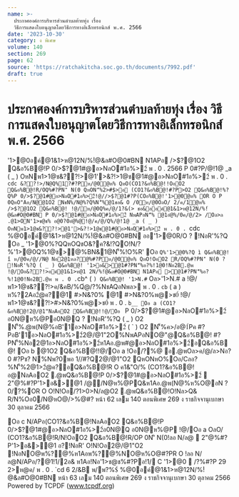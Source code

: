 ```yaml
---
name: >-
  ประกาศองค์การบริหารส่วนตำบลท้ายทุ่ง เรื่อง
  วิธีการแสดงใบอนุญาตโดยวิธีการทางอิเล็กทรอนิกส์ พ.ศ. 2566
date: '2023-10-30'
category: ง พิเศษ
volume: 140
section: 269
page: 62
source: 'https://ratchakitcha.soc.go.th/documents/7992.pdf'
draft: true
---
```


# ประกาศองค์การบริหารส่วนตำบลท้ายทุ่ง เรื่อง วิธีการแสดงใบอนุญาตโดยวิธีการทางอิเล็กทรอนิกส์ พ.ศ. 2566

'1>@0อค์@1&1>ห@12N/%!ํ@&ล#O@0#BN N1APอ />$?@1O2 Q&อ%B@!P 0/>$?@1#@อ>NลO#1อ%>2์ พ . 0 . 2566 P 0#?P/@!1@ _a ( _ ) OหNพ1>1@ช&??!>@1'>&?!>1@ช@1#@อ>NลO#1อ%>2์ พ . 0 . `cdc &??!>/N@Q%1?#?Pห/@0ํ@ห% QหO(CO1?&อ%B@!!OอO2 Q&อ%B@!R/OQ%#?PN'ิ N(0 QหON'็%2>#$>อ (CO1?&อ%B@!#?P>O2 Q&อ%B@!%?Q%P 0/>$?@1#@อ>NลO#1อ%>2์!@//>$?@1#?P(COอ%B@!'1>@0ํ@ห% OR O P 0QหO"Aอ/N@@1O2 NชN%/N@%?Q%N'็%@1ชอ& O /0ห/@0OลO/ 2/ค/1ํ@ห% />$?@1O2 Q&อ%B@! !@/ห/@0Q%ค/@/1?&(> ชอ&ออค์@1&1>ห@12N/%!ํ@&ล#O@0#BN P 0/>$?@1#@อ>NลO#1อ%>2์ NพAPอN'็% @1อํ@%/0ค/@/2> /Oล>ล .@1>ON'1>ช@ช% อ@0?0อํ@%@!@/ค/@/Q%/@!1@ _a ( _ ) OหNพ1>1@ช&??!>@1'>&?!>1@ช@1#@อ>NลO#1อ%>2์ พ . 0 . `cdc %@0อค์@1&1>ห@12N/%!ํ@&ล#O@0#BN ออ'1>@0R/O ? !NอR'%?Q Oอ _ '1>@0%?QQหOQชO&?ค?&!?QO!N/?%'1>@0Q%1@ช>@%BN&1@N'็%!O%R' Oอ ` Q%'1>@0%?Q ì Q&อ%B@! î ห/@0ค/@//N@ Nอ2@1หล?@%#?Pห/@0ํ@ห% QหO!OอO2 R/OQ%#?PN'ิ N(0 ? !NอR'%?Q ( _ ) Q&อ%B@! '1>อ&>@1#?PN'็%อ?%!1@0!Nอ2B.@พ !@/Oอ&??!>อค์@1&1>ห@1 2N/%!ํ@&ล#O@0#BN N1APอ >@1#?PN'็%อ?%!1@0!Nอ2B.@พ พ . 0 . `cb^ ( ` ) Q&อ%B@! '1>N.# ` Oล>'1>N.# a !@/พ1>1@ช&??!>ค/&คB/%Qํ@/?%NชAQอNพล> พ . 0 . `cb` ( a ) ห%?2Aอ2ํ@ค?@1 #>N&?0% @1 #>N&?0%พ@>ช0์ !@/พ1>1@ช&??!>#>N&?0%พ@>ช0์ พ . 0 . `b__ Oอ a (CO1?&อ%B@!2@/@1"NลAอO2 Q&อ%B@!!@/Oอ ` P 0/>$?@1#@อ>NลO#1อ%>2์ อ0N@ห%@Pอ0N@Q ? !NอR'%?Q ( _ ) O2 N'็%.@พ(N@%อB'1์อ>NลO#1อ%>2์ ( ` ) O2 N'็%ค>/อ@1์Pค #?PอB'1์อ>NลO#1อ%>2์2@/@1"2O%NพAPอNO@"@Q&อ%B@! #?PN'็%Nอ2@1อ>NลO#1อ%>2์ห1Aอ.@พ#@อ>NลO#1อ%>2์อQ&อ%B@! Oอ b @1O2 Q&อ%B@!!@/Oอ a !Oอ/?%@ อ.@พOล>ค/@/ล>Nอ?0 #?Pช? N%Nพ?0พอ 1//#?Q2@/@1"O2 QหONหO%Oอ/Cลอ?%N'็%2@1>2ํ@ค?อQ&อ%B@!R O ค1&"O/% (CO1?&อ%B@!อ@NลAอO2 .@พQ&อ%B@!P 0/>$?@1#@อ>NลO#1อ%>2์  2"@%#?P'1>อ&>@1 /@/N@ห%@PQ&ห1Aอ.@พ(N@%ห%O@อN ? 0/?%OR O O!N!Oอ/?1>0>N/ล@O2 .@พQ&อ%B@!O!Nล>Q& R/N%Oอ0/N@หO@/>%@#? หน้า 62 เลม 140 ตอนพิเศษ 269 ง ราชกิจจานุเบกษา 30 ตุลาคม 2566

Oอ c N/APอ(CO1?&อ%B@!NลAอO2 Q&อ%B@!P 0/>$?@1#@อ>NลO#1อ%>2์อ0N@Q อ0N@ห%@P !@/Oอ a OลO/ (CO1?&อ%B@!R/N!OอO2 Q&อ%B@!R/OP 0N'ิ N(0!ลอ N/ล@  2"@%#?P'1>อ&>@1 อ?!NอR' O!N!Oอ2@/@1"O2 !NอNO@พ%?@%ห1Aอพ%?@%NO@ห%O@#?PR O !ลอ N/ล@N/APอ/?@1!1/2อ& ห1Aอ!Nอ'1>ช@ช%#?Pอ!1/ C '1>@0  /?%#?P 29 2>ห@ค/ พ . 0 . `cd 6 2/&B พ/พ?%$์ %@0อค์@1&1>ห@12N/%!ํ@&ล#O@0#BN หน้า 63 เลม 140 ตอนพิเศษ 269 ง ราชกิจจานุเบกษา 30 ตุลาคม 2566 Powered by TCPDF (www.tcpdf.org)
